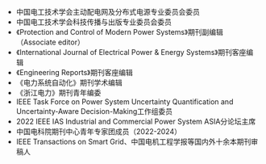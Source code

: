 * 中国电工技术学会主动配电网及分布式电源专业委员会委员
* 中国电工技术学会科技传播与出版专业委员会委员
* 《Protection and Control of Modern Power Systems》期刊副编辑（Associate editor）
* 《International Journal of Electrical Power & Energy Systems》期刊客座编辑
* 《Engineering Reports》期刊客座编辑
* 《电力系统自动化》期刊学术编辑
* 《浙江电力》期刊青年编委
* IEEE Task Force on Power System Uncertainty Quantification and Uncertainty-Aware Decision-Making工作组委员
* 2022 IEEE IAS Industrial and Commercial Power System ASIA分论坛主席
* 中国电科院期刊中心青年专家团成员（2022-2024）
* IEEE Transactions on Smart Grid、中国电机工程学报等国内外十余本期刊审稿人

